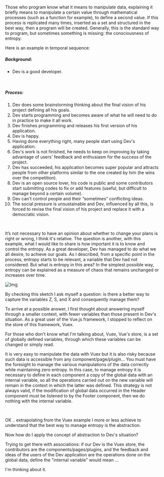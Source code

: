 Those who program know what it means to manipulate data, explaining it briefly means to manipulate a certain value through mathematical processes (such as a function for example), to define a second value. If this process is replicated many times, inserted as a set and structured in the best way, then a program will be created. Generally, this is the standard way to program, but sometimes something is missing: the consciousness of entropy.

Here is an example in temporal sequence:

##### Background:

* Dev is a good developer.

<br>

##### Process:

 1. Dev does some brainstorming thinking about the final vision of his project defining all his goals.
 2. Dev starts programming and becomes aware of what he will need to do in practice to make it all work.
 3. Dev finishes programming and releases his first version of his application.
 4. Dev is happy.
 5. Having done everything right, many people start using Dev's application.
 6. Dev's work is not finished, he needs to keep on improving by taking advantage of users' feedback and enthusiasm for the success of the project.
 7. Dev has succeeded, his application becomes super popular and attracts people from other platforms similar to the one created by him (he wins over the competition).
 8. Dev is an open source lover, his code is public and some contributors start submitting codes to fix or add features (useful, but difficult to manage beyond a certain volume).
 9. Dev can't control people and their “sometimes” conflicting ideas.
10. The social pressure is unsustainable and Dev, influenced by all this, is forced to revise the final vision of his project and replace it with a democratic vision.

<br>

It’s not necessary to have an opinion about whether to change your plans is right or wrong, I think it's relative. The question is another, with this example, what I would like to share is how important it is to know and control the entropy. As a great developer, Dev has managed to do what we all desire, to achieve our goals. As I described, from a specific point in the process, entropy starts to be relevant, a variable that Dev had not considered. But what is entropy in this area? In the simplest possible way, entropy can be explained as a measure of chaos that remains unchanged or increases over time.

![Img](https://a.storyblok.com/f/106240/1191x731/add4813309/explication-entropy.png)

By checking this sketch I ask myself a question: is there a better way to capture the variables Z, S, and X and consequently manage them?

To arrive at a possible answer, I first thought about answering myself through a smaller context, with fewer variables than those present in Dev's situation. As a great user of the Vue.js framework, I stopped to reflect on the store of this framework, Vuex.

For those who don't know what I'm talking about, Vuex, Vue's store, is a set of globally defined variables, through which these variables can be changed or simply read.

It is very easy to manipulate the data with Vuex but it is also risky because such data is accessible from any component/page/plugin... You must have the foresight to manage the various manipulations of the data correctly while maintaining zero entropy. In this case, to manage entropy it is necessary to define in each component a copy of the global data with an internal variable, so all the operations carried out on the new variable will remain in the context in which the latter was defined. This strategy is not always valid, if the modification of global data occurred in the Header component must be listened to by the Footer component, then we do nothing with the internal variable.

<br>

OK .. extrapolating from the Vuex example I more or less achieve to understand that the best way to manage entropy is the abstraction.

Now how do I apply the concept of abstraction to Dev's situation?

Trying to get there with associations: if our Dev is the Vuex store, the contributors are the components/pages/plugins, and the feedback and ideas of the users of the Dev application are the operations done on the global data, define the "internal variable" would mean ...

I'm thinking about it.
